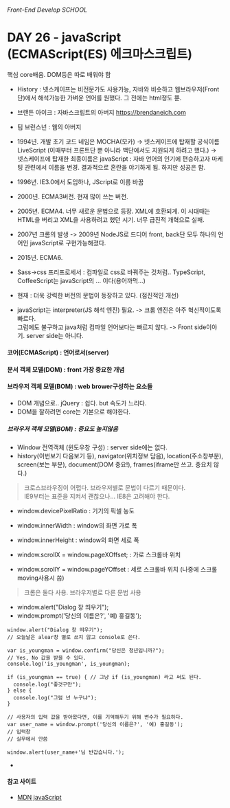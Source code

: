 ###### Front-End Develop SCHOOL

# DAY 26 - javaScript (ECMAScript(ES) 에크마스크립트)

핵심 core배움. DOM등은 따로 배워야 함

- History : 넷스케이프는 비전문가도 사용가능, 자바와 비슷하고 웹브라우저(Front단)에서 해석가능한 가벼운 언어를 원했다. 그 전에는 html정도 뿐. 

 - 브랜든 아이크 : 자바스크립트의 아버지 <https://brendaneich.com>
 - 팀 브런스넌 : 웹의 아버지

- 1994년. 개발 초기 코드 네임은 MOCHA(모카) -> 넷스케이프에 탑재할 공식이름 LiveScript (이때부터 프론트단 뿐 아니라 백단에서도 지원되게 하려고 했다.)
 -> 넷스케이프에 탑재한 최종이름은 javaScript : 자바 언어의 인기에 편승하고자 마케팅 관련에서 이름을 변경. 결과적으로 혼란을 야기하게 됨. 하지만 성공은 함.
- 1996년. IE3.0에서 도입하나, JScript로 이름 바꿈
- 2000년. ECMA3버전. 현재 많이 쓰는 버전. 
- 2005년. ECMA4. 너무 새로운 문법으로 등장. XML에 호환되게. 이 시대때는 HTML을 버리고 XML을 사용하려고 했던 시기. 너무 급진적 개혁으로 실패. 
- 2007년 크롬의 발생 -> 2009년 NodeJS로 드디어 front, back단 모두 하나의 언어인 javaScript로 구현가능해졌다. 
- 2015년. ECMA6. 
 - Sass->css 프리프로세서 : 컴파일로 css로 바꿔주는 것처럼.. TypeScript, CoffeeScript는 javaScript의 ... 이다(용어까먹...)
- 현재 : 더욱 강력한 버전의 문법이 등장하고 있다. (점진적인 개선)

- javaScript는 interpreter(JS 해석 엔진) 필요. -> 크롬 엔진은 아주 혁신적이도록 빠르다. <br>
 그럼에도 불구하고 java처럼 컴파일 언어보다는 빠르지 않다. 
 -> Front side이야기. server side는 아니다. 

#### 코어(ECMAScript) : 언어로서(server)
#### 문서 객체 모델(DOM) : front 가장 중요한 개념
#### 브라우저 객체 모델(BOM) : web brower구성하는 요소들 

- DOM 개념으로.. jQuery : 쉽다. but 속도가 느리다. 
- DOM을 잘하려면 core는 기본으로 해야한다. 

##### 브라우저 객체 모델(BOM) : 증요도 높지않음

- Window 전역객체 (윈도우창 구성) : server side에는 없다.
 - history(이번보기 다음보기 등), navigator(위치정보 담음), location(주소창부분), screen(보는 부분), document(DOM 중요!), frames(iframe만 쓰고. 중요치 않다.)

 > 크로스브라우징이 어렵다. 브라우저별로 문법이 다르기 때문이다. <br>
 > IE9부터는 표준을 지켜서 괜찮으나... IE8은 고려해야 한다. 

- window.devicePixelRatio : 기기의 픽셀 농도
- window.innerWidth : window의 화면 가로 폭
- window.innerHeight : window의 화면 세로 폭

- window.scrollX = window.pageXOffset; : 가로 스크롤바 위치
- window.scrollY = window.pageYOffset : 세로 스크롤바 위치 (나중에 스크롤 moving사용시 씀)
 
 > 크롬은 둘다 사용. 브라우저별로 다른 문법 사용  

- window.alert("Dialog 창 띄우기"); 
- window.prompt('당신의 이름은?', '예) 홍길동');

```
window.alert("Dialog 창 띄우기"); 
// 오늘날은 alear창 별로 쓰지 않고 console로 쓴다. 

var is_youngman = window.confirm("당신은 청년입니까?"); 
// Yes, No 값을 받을 수 있다.
console.log('is_youngman', is_youngman);

if (is_youngman == true) { // 그냥 if (is_youngman) 라고 써도 된다.
  console.log("좋것구만");
} else {
  console.log("그럼 넌 누구냐");
}

// 사용자의 입력 값을 받아왔다면, 이를 기억해두기 위해 변수가 필요하다.
var user_name = window.prompt('당신의 이름은?', '예) 홍길동');
// 입력창 
// 실무에서 안씀

window.alert(user_name+'님 반갑습니다.');
```

-

#### 참고 사이트
- [MDN javaScript](https://developer.mozilla.org/en-US/docs/Web/JavaScript)
